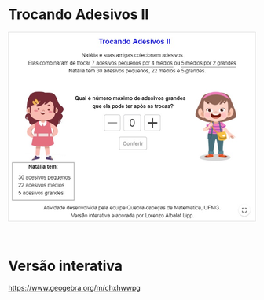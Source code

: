 # Trocando Adesivos II

![](preview.png)

<br>

# Versão interativa

https://www.geogebra.org/m/chxhwwpg